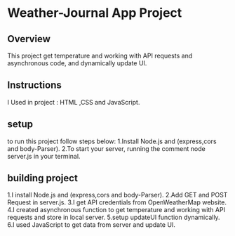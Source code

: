 # Weather-Journal App Project

## Overview
This project get temperature and working with API requests and asynchronous code, and dynamically update UI.

## Instructions
I Used in project : HTML ,CSS and JavaScript.

## setup
to run this project follow steps below:
1.Install Node.js and (express,cors and body-Parser).
2.To start your server, running the comment node server.js in your terminal.

## building project
1.I install Node.js and (express,cors and body-Parser).
2.Add GET and POST Request in server.js.
3.I get API credentials from OpenWeatherMap website.
4.I created asynchronous function to get temperature and working with API requests and store in local server.
5.setup updateUI function dynamically.
6.I used JavaScript to get data from server and update UI.
